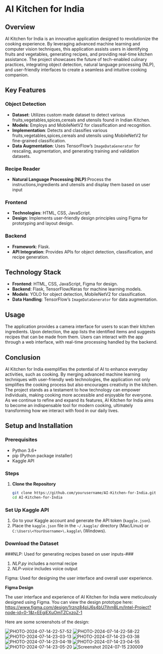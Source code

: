 # AI Kitchen for India

## Overview
AI Kitchen for India is an innovative application designed to revolutionize the cooking experience. By leveraging advanced machine learning and computer vision techniques, this application assists users in identifying fruits and vegetables, generating recipes, and providing real-time kitchen assistance. The project showcases the future of tech-enabled culinary practices, integrating object detection, natural language processing (NLP), and user-friendly interfaces to create a seamless and intuitive cooking companion.

## Key Features

### Object Detection
- **Dataset**: Utilizes custom made dataset to detect various fruits,vegetables,spices,cereals and utensils found in Indian Kitchen.
- **Models**: Employs  and MobileNetV2 for classification and recognition.
- **Implementation**: Detects and classifies various  fruits,vegetables,spices,cereals and utensils using  MobileNetV2 for fine-grained classification.
- **Data Augmentation**: Uses TensorFlow’s `ImageDataGenerator` for rescaling, augmentation, and generating training and validation datasets.

### Recipe Reader
- **Natural Language Processing (NLP)**:Process the instructions,ingredients and utensils and display them based on user input
### Frontend
- **Technologies**: HTML, CSS, JavaScript.
- **Design**: Implements user-friendly design principles using Figma for prototyping and layout design.

### Backend
- **Framework**: Flask.
- **API Integration**: Provides APIs for object detection, classification, and recipe generation.

## Technology Stack
- **Frontend**: HTML, CSS, JavaScript, Figma for design.
- **Backend**: Flask, TensorFlow/Keras for machine learning models.
- **Models**: YOLO for object detection, MobileNetV2 for classification.
- **Data Handling**: TensorFlow’s `ImageDataGenerator` for data augmentation.

## Usage
The application provides a camera interface for users to scan their kitchen ingredients. Upon detection, the app lists the identified items and suggests recipes that can be made from them. Users can interact with the app through a web interface, with real-time processing handled by the backend.

## Conclusion
AI Kitchen for India exemplifies the potential of AI to enhance everyday activities, such as cooking. By merging advanced machine learning techniques with user-friendly web technologies, the application not only simplifies the cooking process but also encourages creativity in the kitchen. The project stands as a testament to how technology can empower individuals, making cooking more accessible and enjoyable for everyone. As we continue to refine and expand its features, AI Kitchen for India aims to become an indispensable tool for modern cooking, ultimately transforming how we interact with food in our daily lives.
## Setup and Installation

### Prerequisites
- Python 3.6+
- pip (Python package installer)
- Kaggle API

### Steps

1. **Clone the Repository**
   ```bash
   git clone https://github.com/yourusername/AI-Kitchen-for-India.git
   cd AI-Kitchen-for-India
### Set Up Kaggle API
1. Go to your Kaggle account and generate the API token (`kaggle.json`).
2. Place the `kaggle.json` file in the `~/.kaggle/` directory (Mac/Linux) or `C:\Users\<YourUsername>\.kaggle\` (Windows).

### Download the Dataset

###NLP: Used for generating recipes based on user inputs-###
1. _NLP.py_ includes a normal recipe
2. _NLP-voice_ includes voice output 


Figma: Used for designing the user interface and overall user experience.

**Figma Design**

The user interface and experience of AI Kitchen for India were meticulously designed using Figma. You can view the design prototype here:
https://www.figma.com/design/1rznz84plJ6s4bU7ihmBLm/Intel-Project?node-id=0-1&t=EEgjEXuOmTZCxzoZ-1

Here are some screenshots of the design:

![PHOTO-2024-07-14-22-57-52](https://github.com/user-attachments/assets/9717fd24-469f-4d8f-bba2-2cc4d4c959b0)
![PHOTO-2024-07-14-22-58-22](https://github.com/user-attachments/assets/d99f5a60-4139-4715-ae77-89848cb99463)
![PHOTO-2024-07-14-23-03-13](https://github.com/user-attachments/assets/ad748f75-a044-49d3-b96d-08835def6c44)
![PHOTO-2024-07-14-23-03-38](https://github.com/user-attachments/assets/597b9d50-0bdb-4f4c-a42e-d26cee10cbc3)
![PHOTO-2024-07-14-23-04-19](https://github.com/user-attachments/assets/a30023a0-73b6-414d-9dd7-58a68372b563)
![PHOTO-2024-07-14-23-04-55](https://github.com/user-attachments/assets/8632b87a-0d27-4d02-a0ce-2b41316a7d66)
![PHOTO-2024-07-14-23-05-20](https://github.com/user-attachments/assets/7f91110d-e5ca-4094-811d-c1f5d3d28d51)
![Screenshot 2024-07-15 230009](https://github.com/user-attachments/assets/711998d1-1bc9-4f17-9308-4e0d65d92850)






